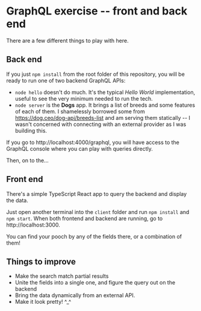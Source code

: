 # GraphQL exercise -- front and back end

There are a few different things to play with here.

## Back end

If you just `npm install` from the root folder of this repository, you will be ready to run one of two backend GraphQL APIs:

* `node hello` doesn't do much. It's the typical _Hello World_ implementation, useful to see the very minimum needed to run the tech.
* `node server` is the **Dogs** app. It brings a list of breeds and some features of each of them. I shamelessly borrowed some from https://dog.ceo/dog-api/breeds-list and am serving them statically -- I wasn't concerned with connecting with an external provider as I was building this.

If you go to http://localhost:4000/graphql, you will have access to the GraphQL console where you can play with queries directly.

Then, on to the...

## Front end

There's a simple TypeScript React app to query the backend and display the data.

Just open another terminal into the `client` folder and run `npm install` and `npm start`. When both frontend and backend are running, go to http://localhost:3000.

You can find your pooch by any of the fields there, or a combination of them!

## Things to improve

* Make the search match partial results
* Unite the fields into a single one, and figure the query out on the backend
* Bring the data dynamically from an external API.
* Make it look pretty! ^_^